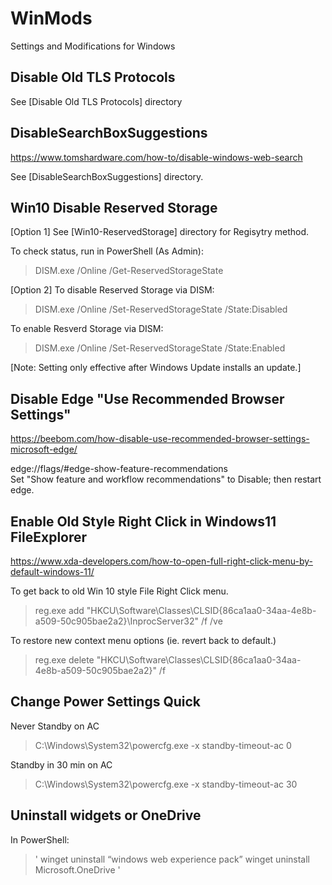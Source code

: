 # WinMods
Settings and Modifications for Windows


## Disable Old TLS Protocols
See [Disable Old TLS Protocols] directory


## DisableSearchBoxSuggestions
https://www.tomshardware.com/how-to/disable-windows-web-search

See [DisableSearchBoxSuggestions] directory.


## Win10 Disable Reserved Storage
[Option 1] See [Win10-ReservedStorage] directory for Regisytry method.

To check status, run in PowerShell (As Admin):
> DISM.exe /Online /Get-ReservedStorageState

[Option 2]
To disable Reserved Storage via DISM:
> DISM.exe /Online /Set-ReservedStorageState /State:Disabled

To enable Resverd Storage via DISM:
> DISM.exe /Online /Set-ReservedStorageState /State:Enabled

[Note: Setting only effective after Windows Update installs an update.]

## Disable Edge "Use Recommended Browser Settings"
https://beebom.com/how-disable-use-recommended-browser-settings-microsoft-edge/

edge://flags/#edge-show-feature-recommendations  
Set "Show feature and workflow recommendations" to Disable; then restart edge.


## Enable Old Style Right Click in Windows11 FileExplorer
https://www.xda-developers.com/how-to-open-full-right-click-menu-by-default-windows-11/

To get back to old Win 10 style File Right Click menu.
> reg.exe add "HKCU\Software\Classes\CLSID\{86ca1aa0-34aa-4e8b-a509-50c905bae2a2}\InprocServer32" /f /ve

To restore new context menu options (ie. revert back to default.)
> reg.exe delete "HKCU\Software\Classes\CLSID\{86ca1aa0-34aa-4e8b-a509-50c905bae2a2}" /f

## Change Power Settings Quick

Never Standby on AC
> C:\Windows\System32\powercfg.exe -x standby-timeout-ac 0

Standby in 30 min on AC
> C:\Windows\System32\powercfg.exe -x standby-timeout-ac 30

## Uninstall widgets or OneDrive
In PowerShell:
>'
winget uninstall “windows web experience pack”
winget uninstall Microsoft.OneDrive
'

